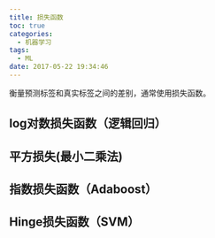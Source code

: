 ```yaml
---
title: 损失函数
toc: true
categories:
  - 机器学习
tags:
  - ML
date: 2017-05-22 19:34:46
---
```

衡量预测标签和真实标签之间的差别，通常使用损失函数。

<!--more-->

## log对数损失函数（逻辑回归）

## 平方损失(最小二乘法)

## 指数损失函数（Adaboost）

## Hinge损失函数（SVM）

##
